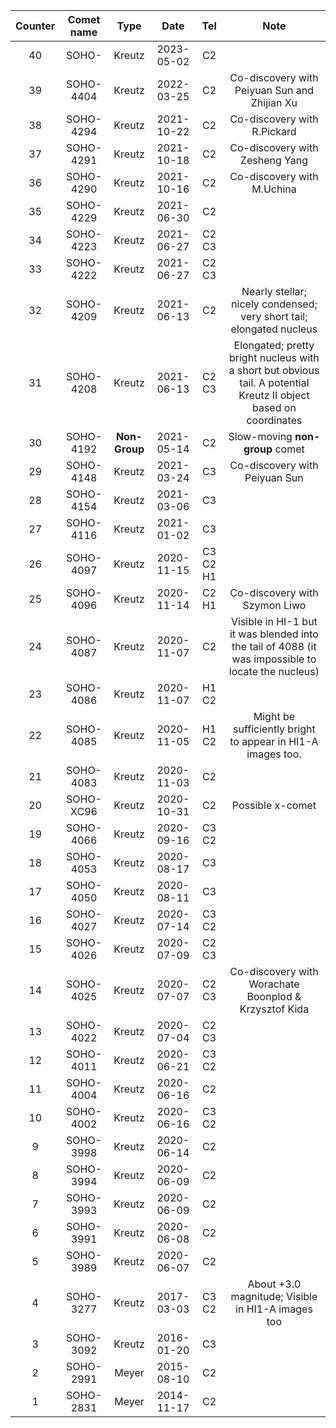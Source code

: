 |Counter|Comet name|Type|Date|Tel|Note|
| :-----: |:-----:| :-----:|:-----:|:-----:|:-----:|
|40|SOHO-|Kreutz|2023-05-02|C2|
|39|SOHO-4404|Kreutz|2022-03-25|C2|Co-discovery with Peiyuan Sun and Zhijian Xu
|38|SOHO-4294|Kreutz|2021-10-22|C2|Co-discovery with R.Pickard
|37|SOHO-4291|Kreutz|2021-10-18|C2|Co-discovery with Zesheng Yang
|36|SOHO-4290|Kreutz|2021-10-16|C2|Co-discovery with M.Uchina
|35|SOHO-4229|Kreutz|2021-06-30|C2|
|34|SOHO-4223|Kreutz|2021-06-27|C2 C3|
|33|SOHO-4222|Kreutz|2021-06-27|C2 C3|
|32|SOHO-4209|Kreutz|2021-06-13|C2|Nearly stellar; nicely condensed; very short tail; elongated nucleus
|31|SOHO-4208|Kreutz|2021-06-13|C2 C3|Elongated; pretty bright nucleus with a short but obvious tail. A potential Kreutz II object based on coordinates
|30|SOHO-4192|**Non-Group**|2021-05-14|C2|Slow-moving **non-group** comet
|29|SOHO-4148|Kreutz|2021-03-24|C3|Co-discovery with Peiyuan Sun
|28|SOHO-4154|Kreutz|2021-03-06|C3|
|27|SOHO-4116|Kreutz|2021-01-02|C3|
|26|SOHO-4097|Kreutz|2020-11-15|C3 C2 H1|
|25|SOHO-4096|Kreutz|2020-11-14|C2 H1|Co-discovery with Szymon Liwo
|24|SOHO-4087|Kreutz|2020-11-07|C2|Visible in HI-1 but it was blended into the tail of 4088 (it was impossible to locate the nucleus)
|23|SOHO-4086|Kreutz|2020-11-07|H1 C2|
|22|SOHO-4085|Kreutz|2020-11-05|H1 C2|Might be sufficiently bright to appear in HI1-A images too.
|21|SOHO-4083|Kreutz|2020-11-03|C2|
|20|SOHO-XC96|Kreutz|2020-10-31|C2|Possible x-comet
|19|SOHO-4066|Kreutz|2020-09-16|C3 C2|
|18|SOHO-4053|Kreutz|2020-08-17|C3|
|17|SOHO-4050|Kreutz|2020-08-11|C3|
|16|SOHO-4027|Kreutz|2020-07-14|C3 C2|
|15|SOHO-4026|Kreutz|2020-07-09|C2 C3|
|14|SOHO-4025|Kreutz|2020-07-07|C2 C3|Co-discovery with Worachate Boonplod & Krzysztof Kida
|13|SOHO-4022|Kreutz|2020-07-04|C2 C3|
|12|SOHO-4011|Kreutz|2020-06-21|C3 C2|
|11|SOHO-4004|Kreutz|2020-06-16|C2|
|10|SOHO-4002|Kreutz|2020-06-16|C3 C2|
|9|SOHO-3998|Kreutz|2020-06-14|C2|
|8|SOHO-3994|Kreutz|2020-06-09|C2|
|7|SOHO-3993|Kreutz|2020-06-09|C2|
|6|SOHO-3991|Kreutz|2020-06-08|C2|
|5|SOHO-3989|Kreutz|2020-06-07|C2|
|4|SOHO-3277|Kreutz|2017-03-03|C3 C2|About +3.0 magnitude; Visible in HI1-A images too
|3|SOHO-3092|Kreutz|2016-01-20|C3|
|2|SOHO-2991|Meyer|2015-08-10|C2|
|1|SOHO-2831|Meyer|2014-11-17|C2|
